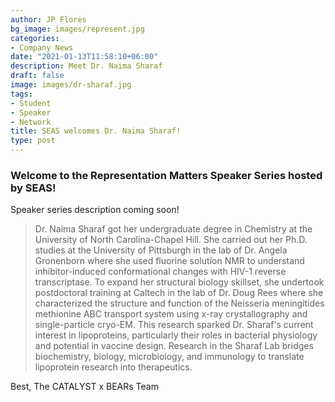```yaml
---
author: JP Flores
bg_image: images/represent.jpg
categories:
- Company News
date: "2021-01-13T11:58:10+06:00"
description: Meet Dr. Naima Sharaf
draft: false
image: images/dr-sharaf.jpg
tags:
- Student
- Speaker
- Network
title: SEAS welcomes Dr. Naima Sharaf!
type: post
---
```


### Welcome to the Representation Matters Speaker Series hosted by SEAS!
</p>

Speaker series description coming soon!

 </p>

> Dr. Naima Sharaf got her undergraduate degree in Chemistry at the University of North Carolina-Chapel Hill. She carried out her Ph.D. studies at the University of Pittsburgh in the lab of Dr. Angela Gronenborn where she used fluorine solution NMR to understand inhibitor-induced conformational changes with HIV-1 reverse transcriptase. To expand her structural biology skillset, she undertook postdoctoral training at Caltech in the lab of Dr. Doug Rees where she characterized the structure and function of the Neisseria meningitides methionine ABC transport system using x-ray crystallography and single-particle cryo-EM. This research sparked Dr. Sharaf's current interest in lipoproteins, particularly their roles in bacterial physiology and potential in vaccine design.  Research in the Sharaf Lab bridges biochemistry, biology, microbiology, and immunology to translate lipoprotein research into therapeutics. 




Best,
The CATALYST x BEARs Team
</p>
